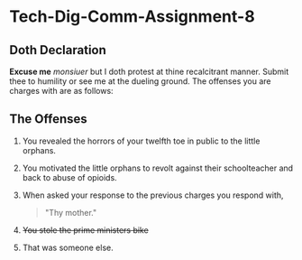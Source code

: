 # Tech-Dig-Comm-Assignment-8

## Doth Declaration

**Excuse me** *monsiuer* but I doth protest at thine recalcitrant manner. Submit thee to humility or see me at the dueling ground. The offenses you are charges with are as follows:

## The Offenses
1. You revealed the horrors of your twelfth toe in public to the little orphans.
2. You motivated the little orphans to revolt against their schoolteacher and back to abuse of opioids.
3. When asked your response to the previous charges you respond with,

   >"Thy mother."
5. ~~You stole the prime ministers bike~~ 
6. That was someone else.
